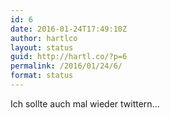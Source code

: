 ```yaml
---
id: 6
date: 2016-01-24T17:49:10Z
author: hartlco
layout: status
guid: http://hartl.co/?p=6
permalink: /2016/01/24/6/
format: status
---
```

Ich sollte auch mal wieder twittern…